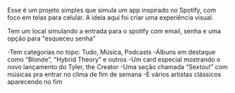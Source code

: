 
 
Esse é um projeto simples que simula um app inspirado no Spotify, com foco em telas para celular. A ideia aqui foi criar uma experiência visual. 

Tem um local simulando a entrada para o spotify
com email, senha e uma opção para "esqueceu senha"

-Tem categorias no topo: Tudo, Música, Podcasts
-Álbuns em destaque como “Blonde”, “Hybrid Theory” e outros
-Um card especial mostrando o novo lançamento do Tyler, the Creator
-Uma seção chamada “Sextou!” com músicas pra entrar no clima de fim de semana
-E vários artistas clássicos aparecendo no fim
